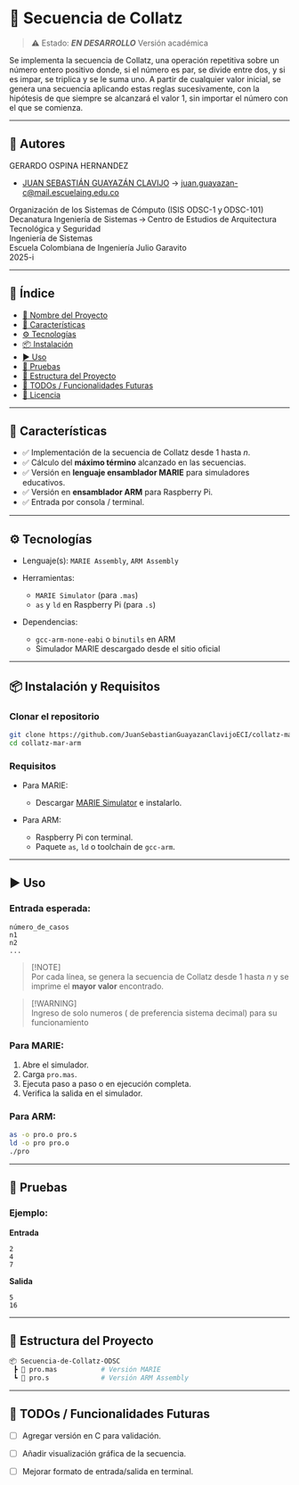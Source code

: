# 📌 Secuencia de Collatz

> ⚠️ Estado: ***EN DESARROLLO*** Versión académica

Se implementa la secuencia de Collatz, una operación repetitiva sobre un número entero positivo donde, si el número es par, se divide entre dos, y si es impar, se triplica y se le suma uno. A partir de cualquier valor inicial, se genera una secuencia aplicando estas reglas sucesivamente, con la hipótesis de que siempre se alcanzará el valor 1, sin importar el número con el que se comienza.

---

## 👥 Autores
GERARDO OSPINA HERNANDEZ

- [JUAN SEBASTIÁN GUAYAZÁN CLAVIJO](https://github.com/JSGC-ECI) → [juan.guayazan-c@mail.escuelaing.edu.co](mailto:juan.guayazan-c@mail.escuelaing.edu.co)

Organización de los Sistemas de Cómputo (ISIS ODSC-1 y ODSC-101)      
Decanatura Ingeniería de Sistemas → Centro de Estudios de Arquitectura Tecnológica y Seguridad     
Ingeniería de Sistemas    
Escuela Colombiana de Ingeniería Julio Garavito     
2025-i

---

## 🧠 Índice

* [📌 Nombre del Proyecto](#-secuencia-de-collatz)
* [🚀 Características](#-características)
* [⚙️ Tecnologías](#️-tecnologías)
* [📦 Instalación](#-instalación-y-requisitos)
* [▶️ Uso](#️-uso)
* [🧪 Pruebas](#-pruebas)
* [📁 Estructura del Proyecto](#-estructura-del-proyecto)
* [📌 TODOs / Funcionalidades Futuras](#-todos--funcionalidades-futuras)
* [📄 Licencia](#-licencia)

---

## 🚀 Características

* ✅ Implementación de la secuencia de Collatz desde 1 hasta *n*.
* ✅ Cálculo del **máximo término** alcanzado en las secuencias.
* ✅ Versión en **lenguaje ensamblador MARIE** para simuladores educativos.
* ✅ Versión en **ensamblador ARM** para Raspberry Pi.
* ✅ Entrada por consola / terminal.

---

## ⚙️ Tecnologías

* Lenguaje(s): `MARIE Assembly`, `ARM Assembly`
* Herramientas:

  * `MARIE Simulator` (para `.mas`)
  * `as` y `ld` en Raspberry Pi (para `.s`)
* Dependencias:

  * `gcc-arm-none-eabi` o `binutils` en ARM
  * Simulador MARIE descargado desde el sitio oficial

---

## 📦 Instalación y Requisitos

### Clonar el repositorio

```bash
git clone https://github.com/JuanSebastianGuayazanClavijoECI/collatz-mar-arm
cd collatz-mar-arm
```

### Requisitos

* Para MARIE:

  * Descargar [MARIE Simulator](https://www.marietools.com) e instalarlo.
* Para ARM:

  * Raspberry Pi con terminal.
  * Paquete `as`, `ld` o toolchain de `gcc-arm`.

---

## ▶️ Uso

### Entrada esperada:

```
número_de_casos
n1
n2
...
```
> [!NOTE]\
> Por cada línea, se genera la secuencia de Collatz desde 1 hasta *n* y se imprime el **mayor valor** encontrado.

> [!WARNING]\
> Ingreso de solo numeros ( de preferencia sistema decimal) para su funcionamiento

### Para MARIE:

1. Abre el simulador.
2. Carga `pro.mas`.
3. Ejecuta paso a paso o en ejecución completa.
4. Verifica la salida en el simulador.

### Para ARM:

```bash
as -o pro.o pro.s
ld -o pro pro.o
./pro
```


---

## 🧪 Pruebas

### Ejemplo:

**Entrada**

```
2
4
7
```

**Salida**

```
5
16
```

---

## 📁 Estructura del Proyecto

```bash
📦 Secuencia-de-Collatz-ODSC
 ┣ 📜 pro.mas           # Versión MARIE
 ┗ 📜 pro.s             # Versión ARM Assembly
```

---

## 📌 TODOs / Funcionalidades Futuras

* [ ] Agregar versión en C para validación.
* [ ] Añadir visualización gráfica de la secuencia.
* [ ] Mejorar formato de entrada/salida en terminal.

